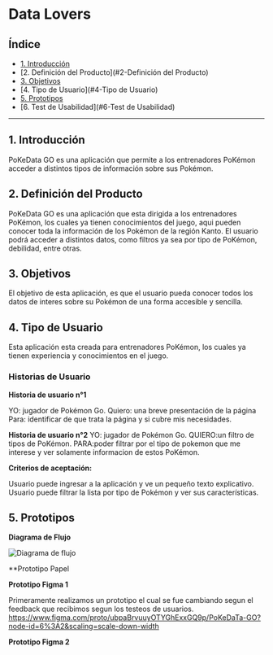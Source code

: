 # Data Lovers

## Índice

* [1. Introducción](#1-introducción)
* [2. Definición del Producto](#2-Definición del Producto)
* [3. Objetivos](#3-objetivos)
* [4. Tipo de Usuario](#4-Tipo de Usuario)
* [5. Prototipos](#5-Prototipos)
* [6. Test de Usabilidad](#6-Test de Usabilidad)

***

## 1. Introducción

PoKeData GO es una aplicación que permite a los entrenadores PoKémon acceder a distintos tipos de información sobre sus Pokémon.

## 2. Definición del Producto

PoKeData GO es una aplicación que esta dirigida a los entrenadores PoKémon, los cuales ya tienen conocimientos del juego, aqui pueden conocer toda la información de los Pokémon de la región Kanto. El usuario podrá acceder a distintos datos, como filtros ya sea por tipo de PoKémon, debilidad, entre otras.

## 3. Objetivos 

El objetivo de esta aplicación, es que el usuario pueda conocer todos los datos de interes sobre su Pokémon de una forma accesible y sencilla.

## 4. Tipo de Usuario

Esta aplicación esta creada para entrenadores PoKémon, los cuales ya tienen experiencia y conocimientos en el juego.

### Historias de Usuario

**Historia de usuario n°1**

YO: jugador de Pokémon Go.
Quiero: una breve presentación de la página 
Para: identificar de que trata la página y si cubre mis necesidades.


**Historia de usuario n°2**
YO: jugador de Pokémon Go.
QUIERO:un filtro de tipos de PoKémon.
PARA:poder filtrar por el tipo de pokemon que me interese y ver solamente informacion de estos PoKémon.


**Criterios de aceptación:**

Usuario puede ingresar a la aplicación y ve un pequeño texto explicativo.
Usuario puede filtrar la lista por tipo de Pokémon y ver sus características.


## 5. Prototipos

**Diagrama de Flujo**

![Diagrama de flujo](https://github.com/paula-plaza/SCL013-data-lovers/blob/master/src/imagenes/Digrama_Flujo.png?raw=true)


**Prototipo Papel
 




**Prototipo Figma 1**

Primeramente realizamos un prototipo el cual se fue cambiando segun el feedback que recibimos segun los testeos de usuarios.
https://www.figma.com/proto/ubpaBrvuuyOTYGhExxGQ9p/PoKeDaTa-GO?node-id=6%3A2&scaling=scale-down-width

**Prototipo Figma 2**


